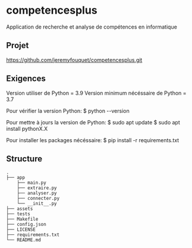 # competencesplus
 Application de recherche et analyse de compétences en informatique

## Projet

https://github.com/jeremyfouquet/competencesplus.git

## Exigences

Version utiliser de Python = 3.9
Version minimum nécéssaire de Python = 3.7

Pour vérifier la version Python:
    $ python --version

Pour mettre à jours la version de Python:
    $ sudo apt update
    $ sudo apt install pythonX.X

Pour installer les packages nécéssaire:
    $ pip install -r requirements.txt

## Structure
    .
    ├── app
        ├── main.py
        ├── extraire.py
        ├── analyser.py
        ├── connecter.py
        └── __init__.py
    ├── assets
    ├── tests
    ├── Makefile
    ├── config.json
    ├── LICENSE
    ├── requirements.txt
    └── README.md